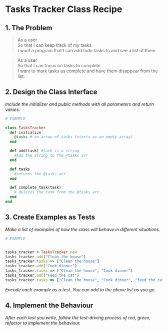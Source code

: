 # Tasks Tracker Class Recipe

## 1. The Problem

> As a user  
> So that I can keep track of my tasks  
> I want a program that I can add todo tasks to and see a list of them.

> As a user  
> So that I can focus on tasks to complete  
> I want to mark tasks as complete and have them disappear from the list.

## 2. Design the Class Interface

_Include the initializer and public methods with all parameters and return values._

```ruby
# EXAMPLE

class TasksTracker
  def initialize 
    @tasks # an array of tasks (starts as an empty array)
  end

  def add(task) #task is a string
    #Add the string to the @tasks arr
  end

  def tasks
    #returns the @tasks arr
  end

  def complete_task(task)
    # deletes the task from the @tasks arr
  end
end
```

## 3. Create Examples as Tests

_Make a list of examples of how the class will behave in different situations._

```ruby
# EXAMPLE


tasks_tracker = TasksTracker.new
tasks_tracker.add("Clean the house")
tasks_tracker.tasks => ["Clean the house"]
tasks_tracker.add("Cook dinner")
tasks_tracker.tasks => ["Clean the house", "Cook dinner"]
tasks_tracker.add("Feed the cat")
tasks_tracker.tasks => ["Clean the house", "Cook dinner", "feed the cat"]
```

_Encode each example as a test. You can add to the above list as you go._

## 4. Implement the Behaviour

_After each test you write, follow the test-driving process of red, green, refactor to implement the behaviour._